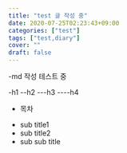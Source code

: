 ```yaml
---
title: "test 글 작성 중"
date: 2020-07-25T02:23:43+09:00
categories: ["test"]
tags: ["test,diary"]
cover: ""
draft: false
---
```


-md 작성 테스트 중

-h1
--h2
---h3
----h4

* 목차
 - sub title1
 - sub title2
  - sub sub title


